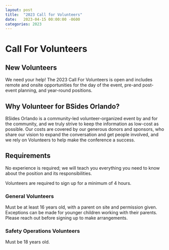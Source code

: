 ```yaml
---
layout: post
title:  "2023 Call for Volunteers"
date:   2023-04-15 00:00:00 -0600
categories: 2023
---
```

# Call For Volunteers

## New Volunteers
We need your help! The 2023 Call For Volunteers is open and includes remote and onsite opportunities for the day of the event, pre-and post-event planning, and year-round positions.

## Why Volunteer for BSides Orlando?
BSides Orlando is a community-led volunteer-organized event by and for the community, and we truly strive to keep the information as low-cost as possible. Our costs are covered by our generous donors and sponsors, who share our vision to expand the conversation and get people involved, and we rely on Volunteers to help make the conference a success.

## Requirements
No experience is required; we will teach you everything you need to know about the position and its responsibilities.

Volunteers are required to sign up for a minimum of 4 hours.

### General Volunteers
Must be at least 16 years old, with a parent on site and permission given. Exceptions can be made for younger children working with their parents. Please reach out before signing up to make arrangements.

### Safety Operations Volunteers
Must be 18 years old.
